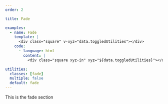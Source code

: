 ```yaml
---
order: 2

title: Fade

examples:
  - name: Fade
    template: |
      <div class="square" v-xyz="data.toggledUtilities"></div>
    code:
      - language: html
        content: |
          <div class="square xyz-in" xyz="${data.toggledUtilities}"></div>

utilities:
  classes: [fade]
  multiple: false
  default: fade
---
```


This is the fade section
